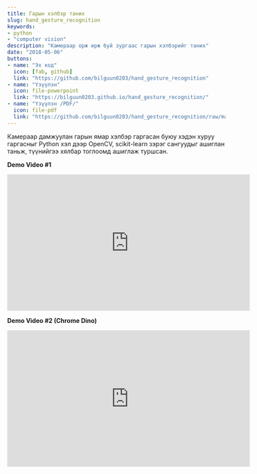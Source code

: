 ```yaml
---
title: Гарын хэлбэр таних
slug: hand_gesture_recognition
keywords: 
- python
- "computer vision"
description: "Камераар орж ирж буй зургаас гарын хэлбэрийг таних"
date: "2018-05-06"
buttons:
- name: "Эх код"
  icon: [fab, github]
  link: "https://github.com/bilguun0203/hand_gesture_recognition"
- name: "Үзүүлэн"
  icon: file-powerpoint
  link: "https://bilguun0203.github.io/hand_gesture_recognition/"
- name: "Үзүүлэн /PDF/"
  icon: file-pdf
  link: "https://github.com/bilguun0203/hand_gesture_recognition/raw/master/Hand_Gesture_Recognition.pdf"
---
```


Камераар дамжуулан гарын ямар хэлбэр гаргасан буюу хэдэн хуруу гаргасныг Python хэл дээр OpenCV, scikit-learn зэрэг сангуудыг ашиглан таньж, түүнийгээ хялбар тоглоомд ашиглаж туршсан.

**Demo Video #1**
<iframe width="560" height="315" src="https://www.youtube.com/embed/maHPA8VHVEM" frameborder="0" allow="accelerometer; autoplay; clipboard-write; encrypted-media; gyroscope; picture-in-picture" allowfullscreen></iframe>

**Demo Video #2 (Chrome Dino)**
<iframe width="560" height="315" src="https://www.youtube.com/embed/ksz7KERGdmE" frameborder="0" allow="accelerometer; autoplay; clipboard-write; encrypted-media; gyroscope; picture-in-picture" allowfullscreen></iframe>